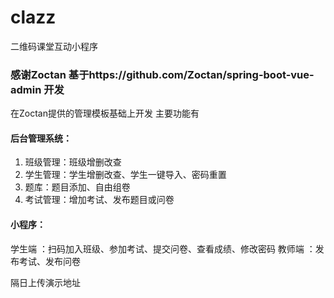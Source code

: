 # clazz
二维码课堂互动小程序


### 感谢Zoctan 基于https://github.com/Zoctan/spring-boot-vue-admin 开发

在Zoctan提供的管理模板基础上开发
主要功能有
#### 后台管理系统：
1. 班级管理：班级增删改查
2. 学生管理：学生增删改查、学生一键导入、密码重置
3. 题库：题目添加、自由组卷
4. 考试管理：增加考试、发布题目或问卷

#### 小程序：
学生端 ：扫码加入班级、参加考试、提交问卷、查看成绩、修改密码
教师端 ：发布考试、发布问卷

隔日上传演示地址
